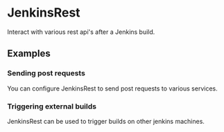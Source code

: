 JenkinsRest
===========

Interact with various rest api's after a Jenkins build.

Examples
--------

### Sending post requests
You can configure JenkinsRest to send post requests to various services.


### Triggering external builds
JenkinsRest can be used to trigger builds on other jenkins machines.
